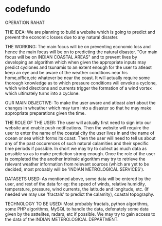 # codefundo

OPERATION RAHAT

THE IDEA:
We are planning to build a website which is going to predict and prevent the economic losses due to any natural disaster.

THE WORKING:
The main focus will be on preventing economic loss and hence the main focus will be on to predicting the natural disaster. "Our main focus will be on INDIAN COASTAL AREAS" and to prevent lives by developing an algorithm which when given the appropriate inputs may predict cyclones and tsunamis to an extent enough for the user to atleast keep an eye and be aware of the weather conditions near his home,office,etc whatever be near the coast. It will actually require some thorough knowledge as to which pressure conditions will envoke a cyclone, which wind directions and currents trigger the formation of a wind vortex which ultimately turns into a cyclone.

OUR MAIN OBJECTIVE:
To make the user aware and atleast alert about the changes in wheather which may turn into a disaster so that he may make appropriate preparations given the time.

THE ROLE OF THE USER:
The user will actually first need to sign into our website and enable push notifications. Then the website will require the user to enter the name of the coastal city the user lives in and the name of ocean or sea which forms its coast. Then the user will need to tell us about any of the past occurences of such natural calamities and their specific time periods if possible. In short we may try to collect as much data as possible so as to make prediction strong enough. Once the role of the user is completed the the another intrinsic algorithm may try to retrieve the relevant weather information from relevant sources (which are yet to be decided, most probably will be 'INDIAN METROLOGICAL SERVICES').

DATASETS USED:
As mentioned above, some data will be entered by the user, and rest of the data for eg: the speed of winds, relative humidity, temperature, pressure, wind currents, the latitude and longitude, etc. (If needed we may use 'fractals' to predict the calamity), coastal topography.

TECHNOLOGY TO BE USED:
Most probably fractals, python algorithms, some PHP algorithms, MySQL to handle the data, defenately some data given by the sattelites, radars, etc if possible. We may try to gain access to the data of the INDIAN METEROLOGICAL DEPARTMENT.
